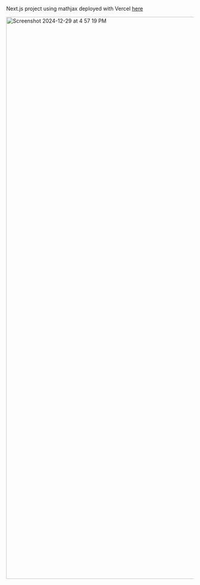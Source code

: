 Next.js project using mathjax deployed with Vercel [here](https://calculus-series-toolkit.vercel.app/)

<img width="1511" alt="Screenshot 2024-12-29 at 4 57 19 PM" src="https://github.com/user-attachments/assets/776f4acd-483a-4066-a4da-e47e29461305" />
